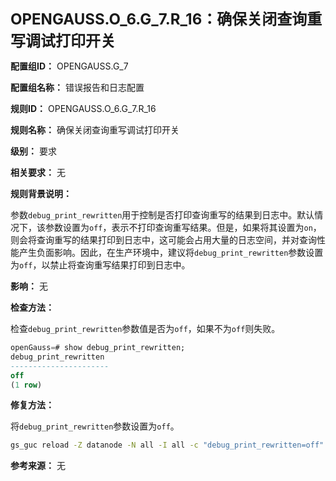 **<font size="5">OPENGAUSS.O_6.G_7.R_16：确保关闭查询重写调试打印开关</font>**

**配置组ID：**
OPENGAUSS.G_7

**配置组名称：**
错误报告和日志配置

**规则ID：**
OPENGAUSS.O_6.G_7.R_16

**规则名称：**
确保关闭查询重写调试打印开关

**级别：**
要求

**相关要求：**
无

**规则背景说明：**

参数`debug_print_rewritten`用于控制是否打印查询重写的结果到日志中。默认情况下，该参数设置为`off`，表示不打印查询重写结果。但是，如果将其设置为`on`，则会将查询重写的结果打印到日志中，这可能会占用大量的日志空间，并对查询性能产生负面影响。因此，在生产环境中，建议将`debug_print_rewritten`参数设置为`off`，以禁止将查询重写结果打印到日志中。

**影响：**
无

**检查方法：**

检查`debug_print_rewritten`参数值是否为`off`，如果不为`off`则失败。

```sql
openGauss=# show debug_print_rewritten;
debug_print_rewritten
----------------------
off
(1 row)
```

**修复方法：**

将`debug_print_rewritten`参数设置为`off`。

```bash
gs_guc reload -Z datanode -N all -I all -c "debug_print_rewritten=off"
```

**参考来源：**
无